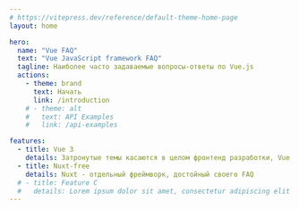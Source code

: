 ```yaml
---
# https://vitepress.dev/reference/default-theme-home-page
layout: home

hero:
  name: "Vue FAQ"
  text: "Vue JavaScript framework FAQ"
  tagline: Наиболее часто задаваемые вопросы-ответы по Vue.js
  actions:
    - theme: brand
      text: Начать
      link: /introduction
    # - theme: alt
    #   text: API Examples
    #   link: /api-examples

features:
  - title: Vue 3
    details: Затронутые темы касаются в целом фронтенд разработки, Vue 3 и его экосистемы последних лет
  - title: Nuxt-free
    details: Nuxt - отдельный фреймворк, достойный своего FAQ
  # - title: Feature C
  #   details: Lorem ipsum dolor sit amet, consectetur adipiscing elit
---
```

